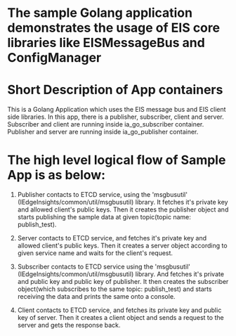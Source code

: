 # The sample Golang application demonstrates the usage of EIS core libraries like EISMessageBus and ConfigManager #

# Short Description of App containers
This is a Golang Application which uses the EIS message bus and EIS client side
libraries. In this app, there is a publisher, subscriber, client and server. 
Subscriber and client are running inside ia_go_subscriber container.
Publisher and server are running inside ia_go_publisher container.

# The high level logical flow of Sample App is as below:

1. Publisher contacts to ETCD service, using the 'msgbusutil'
(IEdgeInsights/common/util/msgbusutil) library. It fetches it's private key
and allowed client's public keys. Then it creates the publisher object and
starts publishing the sample data at given topic(topic name: publish_test).

2. Server contacts to ETCD service, and fetches it's private key and
allowed client's public keys. Then it creates a server object according
to given service name and waits for the client's request.

3. Subscriber contacts to ETCD service using the 'msgbusutil'
(IEdgeInsights/common/util/msgbusutil) library. And fetches it's private
and public key and public key of publisher. It then creates the subscriber
object(which subscribes to the same topic: publish_test) and starts
receiving the data and prints the same onto a console.

4. Client contacts to ETCD service, and fetches its private key and public
key of server. Then it creates a client object and sends a request to the
server and gets the response back.